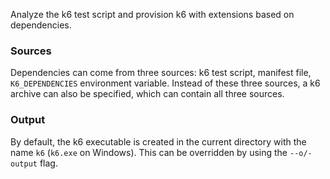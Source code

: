 Analyze the k6 test script and provision k6 with extensions based on dependencies.

### Sources

Dependencies can come from three sources: k6 test script, manifest file, `K6_DEPENDENCIES` environment variable. Instead of these three sources, a k6 archive can also be specified, which can contain all three sources.

### Output

By default, the k6 executable is created in the current directory with the name `k6` (`k6.exe` on Windows). This can be overridden by using the `--o/-output` flag.
